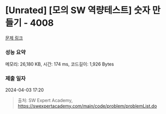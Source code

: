 # [Unrated] [모의 SW 역량테스트] 숫자 만들기 - 4008 

[문제 링크](https://swexpertacademy.com/main/code/problem/problemDetail.do?contestProbId=AWIeRZV6kBUDFAVH) 

### 성능 요약

메모리: 26,180 KB, 시간: 174 ms, 코드길이: 1,926 Bytes

### 제출 일자

2024-04-03 17:20



> 출처: SW Expert Academy, https://swexpertacademy.com/main/code/problem/problemList.do